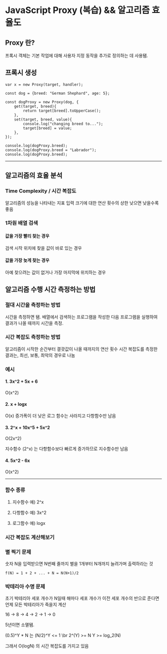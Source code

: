 # JavaScript Proxy (복습) && 알고리즘 효율도

## Proxy 란?
프록시 객체는 기본 작업에 대해 사용자 지정 동작을 추가로 정의하는 데 사용됌. 

## 프록시 생성 

```
var x = new Proxy(target, handler);
```

```
const dog = {breed: "German Shephard", age: 5};

const dogProxy = new Proxy(dog, {
    get(target, breed){
        return target[breed].toUpperCase();
    },
    set(target, breed, value){
        console.log("changing breed to...");
        target[breed] = value;
    },
});

console.log(dogProxy.breed);
console.log(dogProxy.breed = "Labrador");
console.log(dogProxy.breed);
```

-------------------------------

## 알고리즘의 효율 분석 

### Time Complexity / 시간 복잡도
알고리즘의 성능을 나타내는 지표 
입력 크기에 대한 연산 횟수의 상한 
낮으면 낮을수록 좋음 

### 1차원 배열 검색 
#### 값을 가장 빨리 찾는 경우 
검색 시작 위치에 찾을 값이 바로 있는 경우 

#### 값을 가장 늦게 찾는 경우 
아예 찾으려는 값이 없거나 가장 마지막에 위치하는 경우 

## 알고리즘 수행 시간 측정하는 방법

### 절대 시간을 측정하는 방법
시간을 측정하면 됌. 
배열에서 검색하는 프로그램을 작성한 다음 프로그램을 실행하여 결과가 나올 때까지 시간을 측정.

### 시간 복잡도 측정하는 방법 
알고리즘이 시작한 순간부터 결괏값이 나올 때까지의 연산 횟수 
시간 복잡도를 측정한 결과는, 최선, 보통, 최악의 경우로 나눔 


### 예시
#### 1. 3x^2 + 5x + 6
O(x^2)


#### 2. x + logx
O(x)
증가폭이 더 낮은 로그 함수는 사라지고 다항함수만 남음 


#### 3. 2^x + 10x^5 + 5x^2 
O(2x^2)

지수함수 (2^x) 는 다항함수보다 빠르게 증가하므로 지수함수만 남음 

#### 4. 5x^2 - 6x 
O(x^2)

---------------
### 함수 종류
1. 지수함수 
예) 2^x

2. 다항함수
예) 3x^2

3. 로그함수
예) logx 


### 시간 복잡도 계산해보기
### 별 찍기 문제 
숫자 N을 입력받으면 N번째 줄까지 별을 1개부터 N개까지 늘려가며 출력하라는 것 

```
f(N) = 1 + 2 + ... + N = N(N+1)/2
```

### 박테리아 수명 문제 
초기 박테리아 세포 개수가 N일때 해마다 세포 개수가 이전 세포 개수의 반으로 준다면 
언제 모든 박테리아가 죽을지 계산 

16 -> 8 -> 4 -> 2 -> 1 -> 0

5년이면 소멸됌.

(0.5)^Y * N 는 (N/2)^Y <= 1  \br 
2^(Y) >= N
Y >= log_2(N)

그래서 O(logN) 의 시간 복잡도를 가지고 있음 